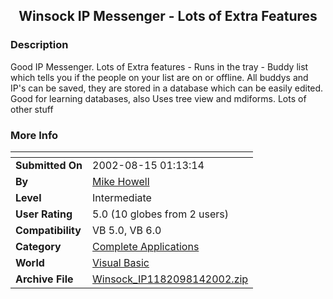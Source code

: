 ﻿<div align="center">

## Winsock IP Messenger \- Lots of Extra Features


</div>

### Description

Good IP Messenger. Lots of Extra features - Runs in the tray - Buddy list which tells you if the people on your list are on or offline. All buddys and IP's can be saved, they are stored in a database which can be easily edited. Good for learning databases, also Uses tree view and mdiforms. Lots of other stuff
 
### More Info
 


<span>             |<span>
---                |---
**Submitted On**   |2002-08-15 01:13:14
**By**             |[Mike Howell](https://github.com/Planet-Source-Code/PSCIndex/blob/master/ByAuthor/mike-howell.md)
**Level**          |Intermediate
**User Rating**    |5.0 (10 globes from 2 users)
**Compatibility**  |VB 5\.0, VB 6\.0
**Category**       |[Complete Applications](https://github.com/Planet-Source-Code/PSCIndex/blob/master/ByCategory/complete-applications__1-27.md)
**World**          |[Visual Basic](https://github.com/Planet-Source-Code/PSCIndex/blob/master/ByWorld/visual-basic.md)
**Archive File**   |[Winsock\_IP1182098142002\.zip](https://github.com/Planet-Source-Code/mike-howell-winsock-ip-messenger-lots-of-extra-features__1-37953/archive/master.zip)








